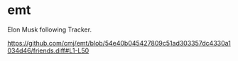 # emt
Elon Musk following Tracker.

https://github.com/cmj/emt/blob/54e40b045427809c51ad303357dc4330a1034d46/friends.diff#L1-L50
